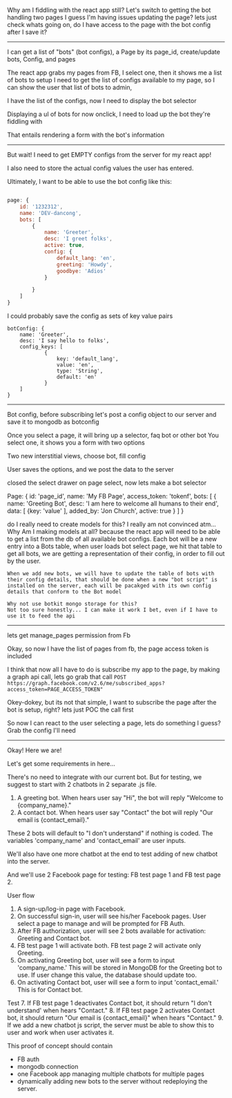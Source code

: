 
Why am I fiddling with the react app still?
Let's switch to getting the bot handling two pages
I guess I'm having issues updating the page? lets just check whats going on, do I have access to the page with the bot config after I save it?

-----

I can get a list of "bots" (bot configs), a Page by its page_id, create/update bots, Config, and pages

The react app grabs my pages from FB, I select one, then it shows me a list of bots to setup
I need to get the list of configs available to my page, so I can show the user that list of bots to admin,

I have the list of the configs, now I need to display the bot selector

Displaying a ul of bots for now
onclick, I need to load up the bot they're fiddling with

That entails rendering a form with the bot's information


-----

But wait! I need to get EMPTY configs from the server for my react app!

I also need to store the actual config values the user has entered.

Ultimately, I want to be able to use the bot config like this:

```javascript

page: {
	id: '1232312',
	name: 'DEV-dancong',
	bots: [
		{
			name: 'Greeter',
			desc: 'I greet folks',
			active: true,
			config: {
				default_lang: 'en',
				greeting: 'Howdy',
				goodbye: 'Adios'
			}

		}
	]
}
```

I could probably save the config as sets of key value pairs

```
botConfig: {
	name: 'Greeter',
	desc: 'I say hello to folks',
	config_keys: [
			{
				key: 'default_lang',
				value: 'en',
				type: 'String',
				default: 'en'
			}
	]
}

```

-------

Bot config, before subscribing let's post a config object to our server and save it to mongodb as botconfig

Once you select a page, it will bring up a selector, faq bot or other bot
You select one, it shows you a form with two options

Two new interstitial views, choose bot, fill config

User saves the options, and we post the data to the server

closed the select drawer on page select, now lets make a bot selector

Page: {
	id: 'page_id',
	name: 'My FB Page',
	access_token: 'tokenf',
	bots: [
		{
			name: 'Greeting Bot',
			desc: 'I am here to welcome all humans to their end',
			data: [
				{key: 'value'
			],
			added_by: 'Jon Church',
			active: true
		}
	]
}

do I really need to create models for this? I really am not convinced atm...
	Why Am I making models at all? because the react app will need to be able to get a list from the db of all available bot configs. Each bot will be a new entry into a Bots table, when user loads bot select page, we hit that table to get all bots, we are getting a representation of their config, in order to fill out by the user.

	When we add new bots, we will have to update the table of bots with their config details, that should be done when a new "bot script" is installed on the server, each will be pacakged with its own config details that conform to the Bot model

	Why not use botkit mongo storage for this?
	Not too sure honestly... I can make it work I bet, even if I have to use it to feed the api

-------

lets get manage_pages permission from Fb

Okay, so now I have the list of pages from fb, the page access token is included

I think that now all I have to do is subscribe my app to the page, by making 
a graph api call, lets go grab that call
`POST https://graph.facebook.com/v2.6/me/subscribed_apps?access_token=PAGE_ACCESS_TOKEN"`

Okey-dokey, but its not that simple, I want to subscribe the page after the bot is setup, right? lets just POC the call first


So now I can react to the user selecting a page, lets do something I guess? Grab the config I'll need

-----

Okay! Here we are!

Let's get some requirements in here...

There's no need to integrate with our current bot. But for testing, we suggest to start with 2 chatbots in 2 separate .js file. 
1. A greeting bot. When hears user say "Hi", the bot will reply "Welcome to {company_name}." 
2. A contact bot. When hears user say "Contact" the bot will reply "Our email is {contact_email}."

These 2 bots will default to "I don't understand" if nothing is coded. The variables 'company_name' and 'contact_email' are user inputs.

We'll also have one more chatbot at the end to test adding of new chatbot into the server.

And we'll use 2 Facebook page for testing: FB test page 1 and FB test page 2.

User flow
1. A sign-up/log-in page with Facebook.
2. On successful sign-in, user will see his/her Facebook pages. User select a page to manage and will be prompted for FB Auth.
3. After FB authorization, user will see 2 bots available for activation: Greeting and Contact bot.
4. FB test page 1 will activate both. FB test page 2 will activate only Greeting.
5. On activating Greeting bot, user will see a form to input 'company_name.' This will be stored in MongoDB for the Greeting bot to use. If user change this value, the database should update too.
6. On activating Contact bot, user will see a form to input 'contact_email.'  This is for Contact bot. 

Test
7. If FB test page 1 deactivates Contact bot, it should return "I don't understand' when hears "Contact."
8. If FB test page 2 activates Contact bot, it should return "Our email is {contact_email}" when hears "Contact."
9. If we add a new chatbot js script, the server must be able to show this to user and work when user activates it.

This proof of concept should contain 
- FB auth
- mongodb connection
- one Facebook app managing multiple chatbots for multiple pages 
- dynamically adding new bots to the server without redeploying the server. 

